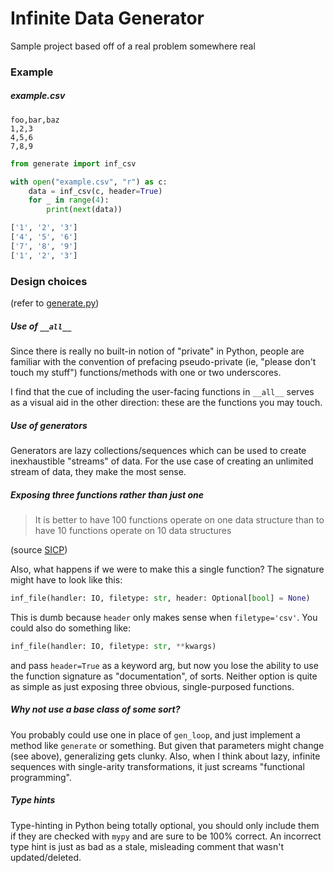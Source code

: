 # Infinite Data Generator
Sample project based off of a real problem somewhere real

### Example

##### example.csv
```csv
foo,bar,baz
1,2,3
4,5,6
7,8,9
```

```python
from generate import inf_csv

with open("example.csv", "r") as c:
    data = inf_csv(c, header=True)
    for _ in range(4):
        print(next(data))

['1', '2', '3']
['4', '5', '6']
['7', '8', '9']
['1', '2', '3']
```

### Design choices
(refer to [generate.py](./generate.py))

##### Use of `__all__`
Since there is really no built-in notion of "private" in Python, people are familiar with the convention of prefacing pseudo-private (ie, "please don't touch my stuff") functions/methods with one or two underscores.

I find that the cue of including the user-facing functions in `__all__` serves as a visual aid in the other direction: these are the functions you may touch.

##### Use of generators
Generators are lazy collections/sequences which can be used to create inexhaustible "streams" of data. For the use case of creating an unlimited stream of data, they make the most sense.

##### Exposing three functions rather than just one
> It is better to have 100 functions operate on one data structure than to have 10 functions operate on 10 data structures

(source [SICP](https://mitpress.mit.edu/sites/default/files/sicp/full-text/sicp/book/node1.html))

Also, what happens if we were to make this a single function?
The signature might have to look like this:
```python
inf_file(handler: IO, filetype: str, header: Optional[bool] = None)
```
This is dumb because `header` only makes sense when `filetype='csv'`.
You could also do something like:
```python
inf_file(handler: IO, filetype: str, **kwargs)
```
and pass `header=True` as a keyword arg, but now you lose the ability to use the function signature as "documentation", of sorts.
Neither option is quite as simple as just exposing three obvious, single-purposed functions.

##### Why not use a base class of some sort?
You probably could use one in place of `gen_loop`, and just implement a method like `generate` or something. 
But given that parameters might change (see above), generalizing gets clunky.
Also, when I think about lazy, infinite sequences with single-arity transformations, it just screams "functional programming".

##### Type hints
Type-hinting in Python being totally optional, you should only include them if they are checked with `mypy` and are sure to be 100% correct. 
An incorrect type hint is just as bad as a stale, misleading comment that wasn't updated/deleted.
